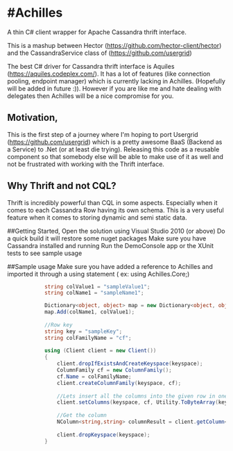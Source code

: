 #Achilles
========
A thin C# client wrapper for Apache Cassandra  thrift interface.

This is a mashup between Hector (https://github.com/hector-client/hector) and the CassandraService class of (https://github.com/usergrid) 

The best C# driver for Cassandra thrift interface is Aquiles (https://aquiles.codeplex.com/). 
It has a lot of features (like connection pooling, endpoint manager) which is currently lacking in Achilles. (Hopefully will be added in future :)). 
However if you are like me  and hate dealing with delegates then Achilles will be a nice compromise for you.

## Motivation,
This is the first step of a journey where I'm hoping to port Usergrid (https://github.com/usergrid) which is a pretty awesome BaaS (Backend as a Service) to .Net (or at least die trying).
Releasing this code as a reusable component so that somebody else will be able to make use of it as well and not be frustrated with working with the Thrift interface.

## Why Thrift and not CQL?
Thrift is incredibly powerful than CQL in some aspects. Especially when it comes to each Cassandra Row having its own schema. This is a very useful feature when it comes to storing dynamic and semi static data.      


##Getting Started,
Open the solution using Visual Studio 2010  (or above)
Do a quick build it will restore some nuget packages
Make sure you have Cassandra installed and running
Run the DemoConsole app or the XUnit tests to see sample usage



##Sample usage
Make sure you have added a reference to Achilles and imported it through a using statement ( ex: using Achilles.Core;)
```csharp
            string colValue1 = "sampleValue1";
            string colName1 = "sampleName1";

            Dictionary<object, object> map = new Dictionary<object, object>();
            map.Add(colName1, colValue1);
           
            //Row key
            string key = "sampleKey";
            string colFamilyName = "cf";
 
            using (Client client = new Client())
            {
                client.dropIfExistsAndCreateKeyspace(keyspace);
                ColumnFamily cf = new ColumnFamily();
                cf.Name = colFamilyName;
                client.createColumnFamily(keyspace, cf);
                
				//Lets insert all the columns into the given row in one go
                client.setColumns(keyspace, cf, Utility.ToByteArray(key), map);
                
				//Get the column
                NColumn<string,string> columnResult = client.getColumn<string,string>(keyspace, cf, key, colName1);
                
				client.dropKeyspace(keyspace);
            }
  ```
